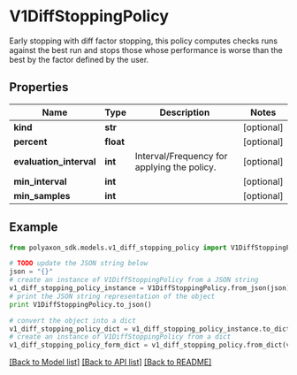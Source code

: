 # V1DiffStoppingPolicy

Early stopping with diff factor stopping, this policy computes checks runs against the best run and stops those whose performance is worse than the best by the factor defined by the user.

## Properties
Name | Type | Description | Notes
------------ | ------------- | ------------- | -------------
**kind** | **str** |  | [optional] 
**percent** | **float** |  | [optional] 
**evaluation_interval** | **int** | Interval/Frequency for applying the policy. | [optional] 
**min_interval** | **int** |  | [optional] 
**min_samples** | **int** |  | [optional] 

## Example

```python
from polyaxon_sdk.models.v1_diff_stopping_policy import V1DiffStoppingPolicy

# TODO update the JSON string below
json = "{}"
# create an instance of V1DiffStoppingPolicy from a JSON string
v1_diff_stopping_policy_instance = V1DiffStoppingPolicy.from_json(json)
# print the JSON string representation of the object
print V1DiffStoppingPolicy.to_json()

# convert the object into a dict
v1_diff_stopping_policy_dict = v1_diff_stopping_policy_instance.to_dict()
# create an instance of V1DiffStoppingPolicy from a dict
v1_diff_stopping_policy_form_dict = v1_diff_stopping_policy.from_dict(v1_diff_stopping_policy_dict)
```
[[Back to Model list]](../README.md#documentation-for-models) [[Back to API list]](../README.md#documentation-for-api-endpoints) [[Back to README]](../README.md)


